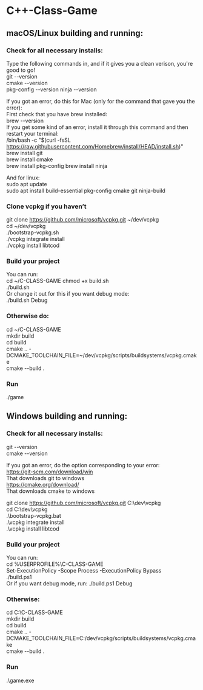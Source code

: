 # C++-Class-Game

##  macOS/Linux building and running:

### Check for all necessary installs:

Type the following commands in, and if it gives you a clean verison, you're good to go!  
git --version  
cmake --version  
pkg-config --version
ninja --version

If you got an error, do this for Mac (only for the command that gave you the error):  
First check that you have brew installed:  
brew --version  
If you get some kind of an error, install it through this command and then restart your terminal:  
/bin/bash -c "$(curl -fsSL https://raw.githubusercontent.com/Homebrew/install/HEAD/install.sh)"  
brew install git  
brew install cmake  
brew install pkg-config
brew install ninja

And for linux:  
sudo apt update  
sudo apt install build-essential pkg-config cmake git ninja-build

### Clone vcpkg if you haven’t

git clone https://github.com/microsoft/vcpkg.git ~/dev/vcpkg  
cd ~/dev/vcpkg  
./bootstrap-vcpkg.sh  
./vcpkg integrate install  
./vcpkg install libtcod

### Build your project

You can run:  
cd ~/C-CLASS-GAME
chmod +x build.sh  
./build.sh  
Or change it out for this if you want debug mode:  
./build.sh Debug

### Otherwise do:

cd ~/C-CLASS-GAME  
mkdir build  
cd build  
cmake .. -DCMAKE_TOOLCHAIN_FILE=~/dev/vcpkg/scripts/buildsystems/vcpkg.cmake  
cmake --build .

### Run

./game

## Windows building and running:

### Check for all necessary installs:
git --version  
cmake --version

If you got an error, do the option corresponding to your error:  
https://git-scm.com/download/win  
That downloads git to windows  
https://cmake.org/download/  
That downloads cmake to windows

git clone https://github.com/microsoft/vcpkg.git C:\dev\vcpkg  
cd C:\dev\vcpkg  
.\bootstrap-vcpkg.bat  
.\vcpkg integrate install  
.\vcpkg install libtcod  

### Build your project

You can run:  
cd %USERPROFILE%\C-CLASS-GAME  
Set-ExecutionPolicy -Scope Process -ExecutionPolicy Bypass  
./build.ps1  
Or if you want debug mode, run:
./build.ps1 Debug

### Otherwise:

cd C:\C-CLASS-GAME  
mkdir build  
cd build  
cmake .. -DCMAKE_TOOLCHAIN_FILE=C:/dev/vcpkg/scripts/buildsystems/vcpkg.cmake  
cmake --build .

### Run

.\game.exe
